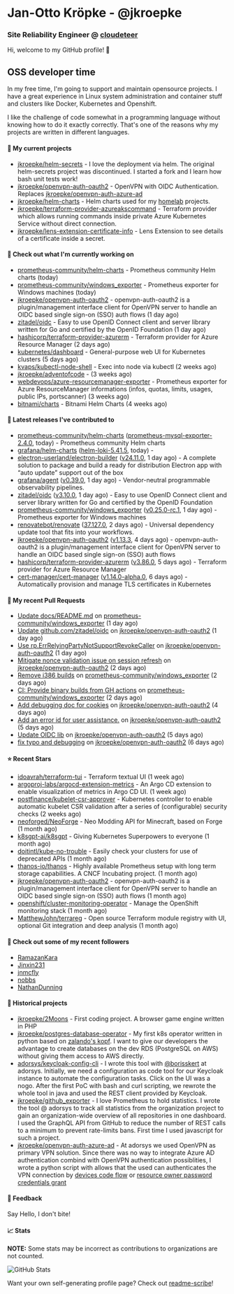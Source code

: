 # Jan-Otto Kröpke - @jkroepke
### Site Reliability Engineer @ [cloudeteer](https://cloudeteer.de/)

Hi, welcome to my GitHub profile! 👋

## OSS developer time
In my free time, I'm going to support and maintain opensource projects. I have a great experience in Linux system administration and container stuff and clusters like Docker, Kubernetes and Openshift.

I like the challenge of code somewhat in a programming language without knowing how to do it exactly correctly. That's one of the reasons why my projects are written in different languages.

#### 🌱 My current projects
- [jkroepke/helm-secrets](https://github.com/jkroepke/helm-secrets) - I love the deployment via helm. The original helm-secrets project was discontinued. I started a fork and I learn how bash unit tests work!
- [jkroepke/openvpn-auth-oauth2](https://github.com/jkroepke/openvpn-auth-oauth2) - OpenVPN with OIDC Authentication. Replaces  [jkroepke/openvpn-auth-azure-ad](https://github.com/jkroepke/openvpn-auth-azure-ad) 
- [jkroepke/helm-charts](https://github.com/jkroepke/helm-charts) - Helm charts used for my [homelab](https://github.com/jkroepke/homelab) projects.
- [jkroepke/terraform-provider-azureakscommand](https://github.com/jkroepke/terraform-provider-azureakscommand) - Terraform provider which allows running commands inside private Azure Kubernetes Service without direct connection.
- [jkroepke/lens-extension-certificate-info](https://github.com/jkroepke/lens-extension-certificate-info) - Lens Extension to see details of a certificate inside a secret.

#### 👷 Check out what I'm currently working on

- [prometheus-community/helm-charts](https://github.com/prometheus-community/helm-charts) - Prometheus community Helm charts (today)
- [prometheus-community/windows_exporter](https://github.com/prometheus-community/windows_exporter) - Prometheus exporter for Windows machines (today)
- [jkroepke/openvpn-auth-oauth2](https://github.com/jkroepke/openvpn-auth-oauth2) - openvpn-auth-oauth2 is a plugin/management interface client for OpenVPN server to handle an OIDC based single sign-on (SSO) auth flows (1 day ago)
- [zitadel/oidc](https://github.com/zitadel/oidc) - Easy to use OpenID Connect client and server library written for Go and certified by the OpenID Foundation (1 day ago)
- [hashicorp/terraform-provider-azurerm](https://github.com/hashicorp/terraform-provider-azurerm) - Terraform provider for Azure Resource Manager (2 days ago)
- [kubernetes/dashboard](https://github.com/kubernetes/dashboard) - General-purpose web UI for Kubernetes clusters (5 days ago)
- [kvaps/kubectl-node-shell](https://github.com/kvaps/kubectl-node-shell) - Exec into node via kubectl (2 weeks ago)
- [jkroepke/adventofcode](https://github.com/jkroepke/adventofcode) -  (3 weeks ago)
- [webdevops/azure-resourcemanager-exporter](https://github.com/webdevops/azure-resourcemanager-exporter) - Prometheus exporter for Azure ResourceManager informations (infos, quotas, limits, usages, public IPs, portscanner) (3 weeks ago)
- [bitnami/charts](https://github.com/bitnami/charts) - Bitnami Helm Charts (4 weeks ago)

#### 🔭 Latest releases I've contributed to

- [prometheus-community/helm-charts](https://github.com/prometheus-community/helm-charts) ([prometheus-mysql-exporter-2.4.0](https://github.com/prometheus-community/helm-charts/releases/tag/prometheus-mysql-exporter-2.4.0), today) - Prometheus community Helm charts
- [grafana/helm-charts](https://github.com/grafana/helm-charts) ([helm-loki-5.41.5](https://github.com/grafana/helm-charts/releases/tag/helm-loki-5.41.5), today) - 
- [electron-userland/electron-builder](https://github.com/electron-userland/electron-builder) ([v24.11.0](https://github.com/electron-userland/electron-builder/releases/tag/v24.11.0), 1 day ago) - A complete solution to package and build a ready for distribution Electron app with “auto update” support out of the box
- [grafana/agent](https://github.com/grafana/agent) ([v0.39.0](https://github.com/grafana/agent/releases/tag/v0.39.0), 1 day ago) - Vendor-neutral programmable observability pipelines.
- [zitadel/oidc](https://github.com/zitadel/oidc) ([v3.10.0](https://github.com/zitadel/oidc/releases/tag/v3.10.0), 1 day ago) - Easy to use OpenID Connect client and server library written for Go and certified by the OpenID Foundation
- [prometheus-community/windows_exporter](https://github.com/prometheus-community/windows_exporter) ([v0.25.0-rc.1](https://github.com/prometheus-community/windows_exporter/releases/tag/v0.25.0-rc.1), 1 day ago) - Prometheus exporter for Windows machines
- [renovatebot/renovate](https://github.com/renovatebot/renovate) ([37.127.0](https://github.com/renovatebot/renovate/releases/tag/37.127.0), 2 days ago) - Universal dependency update tool that fits into your workflows.
- [jkroepke/openvpn-auth-oauth2](https://github.com/jkroepke/openvpn-auth-oauth2) ([v1.13.3](https://github.com/jkroepke/openvpn-auth-oauth2/releases/tag/v1.13.3), 4 days ago) - openvpn-auth-oauth2 is a plugin/management interface client for OpenVPN server to handle an OIDC based single sign-on (SSO) auth flows
- [hashicorp/terraform-provider-azurerm](https://github.com/hashicorp/terraform-provider-azurerm) ([v3.86.0](https://github.com/hashicorp/terraform-provider-azurerm/releases/tag/v3.86.0), 5 days ago) - Terraform provider for Azure Resource Manager
- [cert-manager/cert-manager](https://github.com/cert-manager/cert-manager) ([v1.14.0-alpha.0](https://github.com/cert-manager/cert-manager/releases/tag/v1.14.0-alpha.0), 6 days ago) - Automatically provision and manage TLS certificates in Kubernetes

#### 🔨 My recent Pull Requests

- [Update docs/README.md](https://github.com/prometheus-community/windows_exporter/pull/1380) on [prometheus-community/windows_exporter](https://github.com/prometheus-community/windows_exporter) (1 day ago)
- [Update github.com/zitadel/oidc](https://github.com/jkroepke/openvpn-auth-oauth2/pull/120) on [jkroepke/openvpn-auth-oauth2](https://github.com/jkroepke/openvpn-auth-oauth2) (1 day ago)
- [Use rp.ErrRelyingPartyNotSupportRevokeCaller](https://github.com/jkroepke/openvpn-auth-oauth2/pull/119) on [jkroepke/openvpn-auth-oauth2](https://github.com/jkroepke/openvpn-auth-oauth2) (1 day ago)
- [Mitigate nonce validation issue on session refresh](https://github.com/jkroepke/openvpn-auth-oauth2/pull/117) on [jkroepke/openvpn-auth-oauth2](https://github.com/jkroepke/openvpn-auth-oauth2) (2 days ago)
- [Remove i386 builds](https://github.com/prometheus-community/windows_exporter/pull/1378) on [prometheus-community/windows_exporter](https://github.com/prometheus-community/windows_exporter) (2 days ago)
- [CI: Provide binary builds from GH actions](https://github.com/prometheus-community/windows_exporter/pull/1377) on [prometheus-community/windows_exporter](https://github.com/prometheus-community/windows_exporter) (2 days ago)
- [Add debugging doc for cookies](https://github.com/jkroepke/openvpn-auth-oauth2/pull/116) on [jkroepke/openvpn-auth-oauth2](https://github.com/jkroepke/openvpn-auth-oauth2) (4 days ago)
- [Add an error id for user assistance.](https://github.com/jkroepke/openvpn-auth-oauth2/pull/115) on [jkroepke/openvpn-auth-oauth2](https://github.com/jkroepke/openvpn-auth-oauth2) (5 days ago)
- [Update OIDC lib](https://github.com/jkroepke/openvpn-auth-oauth2/pull/114) on [jkroepke/openvpn-auth-oauth2](https://github.com/jkroepke/openvpn-auth-oauth2) (5 days ago)
- [fix typo and debugging](https://github.com/jkroepke/openvpn-auth-oauth2/pull/113) on [jkroepke/openvpn-auth-oauth2](https://github.com/jkroepke/openvpn-auth-oauth2) (6 days ago)

#### ⭐ Recent Stars

- [idoavrah/terraform-tui](https://github.com/idoavrah/terraform-tui) - Terraform textual UI (1 week ago)
- [argoproj-labs/argocd-extension-metrics](https://github.com/argoproj-labs/argocd-extension-metrics) - An Argo CD extension to enable visualization of metrics in Argo CD UI. (1 week ago)
- [postfinance/kubelet-csr-approver](https://github.com/postfinance/kubelet-csr-approver) - Kubernetes controller to enable automatic kubelet CSR validation after a series of (configurable) security checks (2 weeks ago)
- [neoforged/NeoForge](https://github.com/neoforged/NeoForge) - Neo Modding API for Minecraft, based on Forge (1 month ago)
- [k8sgpt-ai/k8sgpt](https://github.com/k8sgpt-ai/k8sgpt) - Giving Kubernetes Superpowers to everyone (1 month ago)
- [doitintl/kube-no-trouble](https://github.com/doitintl/kube-no-trouble) - Easily check your clusters for use of deprecated APIs (1 month ago)
- [thanos-io/thanos](https://github.com/thanos-io/thanos) - Highly available Prometheus setup with long term storage capabilities. A CNCF Incubating project. (1 month ago)
- [jkroepke/openvpn-auth-oauth2](https://github.com/jkroepke/openvpn-auth-oauth2) - openvpn-auth-oauth2 is a plugin/management interface client for OpenVPN server to handle an OIDC based single sign-on (SSO) auth flows (1 month ago)
- [openshift/cluster-monitoring-operator](https://github.com/openshift/cluster-monitoring-operator) - Manage the OpenShift monitoring stack (1 month ago)
- [MatthewJohn/terrareg](https://github.com/MatthewJohn/terrareg) - Open source Terraform module registry with UI, optional Git integration and deep analysis (1 month ago)

#### 👯 Check out some of my recent followers

- [RamazanKara](https://github.com/RamazanKara)
- [Jinxin231](https://github.com/Jinxin231)
- [jnmcfly](https://github.com/jnmcfly)
- [nobbs](https://github.com/nobbs)
- [NathanDunning](https://github.com/NathanDunning)

#### 📜 Historical projects
- [jkroepke/2Moons](https://github.com/jkroepke/2Moons) - First coding project. A browser game engine written in PHP
- [jkroepke/postgres-database-operator](https://github.com/jkroepke/postgres-database-operator) - My first k8s operator written in python based on [zalando's kopf](https://github.com/zalando-incubator/kopf). I want to give our developers the advantage to create databases on the dev RDS (PostgreSQL on AWS) without giving them access to AWS directly.
- [adorsys/keycloak-config-cli](https://github.com/adorsys/keycloak-config-cli) - I wrote this tool with [@borisskert](https://github.com/borisskert) at adorsys. Initially, we need a configuration as code tool for our Keycloak instance to automate the configuration tasks. Click on the UI was a nogo. After the first PoC with bash and curl scripting, we rewrote the whole tool in java and used the REST client provided by Keycloak.
- [jkroepke/github_exporter](https://github.com/jkroepke/github_exporter) - I love Prometheus to hold statistics. I wrote the tool @ adorsys to track all statistics from the organization project to gain an organization-wide overview of all repositories in one dashboard. I used the GraphQL API from GitHub to reduce the number of REST calls to a minimum to prevent rate-limits bans. First time I used javascript for such a project.
- [jkroepke/openvpn-auth-azure-ad](https://github.com/jkroepke/openvpn-auth-azure-ad) - At adorsys we used OpenVPN as primary VPN solution. Since there was no way to integrate Azure AD authentication combind with OpenVPN authentication possiblities, I wrote a python script with allows that the used can authenticates the VPN connection by [devices code flow](https://docs.microsoft.com/en-us/azure/active-directory/develop/v2-oauth2-device-code) or [resource owner password credentials grant](https://docs.microsoft.com/en-us/azure/active-directory/develop/v2-oauth-ropc)

#### 💬 Feedback

Say Hello, I don't bite!

#### 📈 Stats

**NOTE:** Some stats may be incorrect as contributions to organizations
are not counted.

![GitHub Stats](https://github-readme-stats.vercel.app/api?username=jkroepke&count_private=false&theme=tokyonight&show_icons=true)

Want your own self-generating profile page? Check out [readme-scribe](https://github.com/muesli/readme-scribe)!
